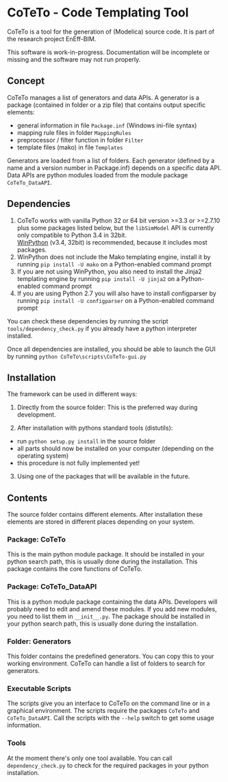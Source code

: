 
CoTeTo - Code Templating Tool
=============================

CoTeTo is a tool for the generation of (Modelica) source  code.
It is part of the research project EnEff-BIM.

This software is work-in-progress.
Documentation will be incomplete or missing and the software may not run properly.

Concept
-------
CoTeTo manages a list of generators and data APIs.
A generator is a package (contained in folder or a zip file) that contains output specific elements:

- general information in file `Package.inf` (Windows ini-file syntax)
- mapping rule files in folder `MappingRules`
- preprocessor / filter function in folder `Filter`
- template files (mako) in file `Templates`

Generators are loaded from a list of folders.
Each generator (defined by a name and a version number in Package.inf) depends on a specific data API.
Data APIs are python modules loaded from the module package `CoTeTo_DataAPI`.

Dependencies
------------
1. CoTeTo works with vanilla Python 32 or 64 bit version >=3.3 or >=2.7.10 plus some packages listed below,
but the `libSimModel` API is currently only compatible to Python 3.4 in 32bit.  
[WinPython](http://winpython.github.io/) (v3.4, 32bit) is recommended,
because it includes most packages.
3. WinPython does not include the Mako templating engine,
install it by running `pip install -U mako` on a Python-enabled command prompt
4. If you are not using WinPython, you also need to install the Jinja2 templating engine by running `pip install -U jinja2` on a Python-enabled command prompt
5. If you are using Python 2.7 you will also have to install configparser by running `pip install -U configparser` on a Python-enabled command prompt

You can check these dependencies by running the script
`tools/dependency_check.py` if you already have a python interpreter installed.

Once all dependencies are installed,
you should be able to launch the GUI by running `python CoTeTo\scripts\CoTeTo-gui.py`

Installation
------------
The framework can be used in different ways:

1. Directly from the source folder:
This is the preferred way during development.

2. After installation with pythons standard tools (distutils):
  * run `python setup.py install` in the source folder
  * all parts should now be installed on your computer (depending on the
    operating system)
  * this procedure is not fully implemented yet!

3. Using one of the packages that will be available in the future.

Contents
--------
The source folder contains different elements. After installation these elements
are stored in different places depending on your system.

### Package: CoTeTo
This is the main python module package. It should be installed in your python
search path, this is usually done during the installation. This package contains
the core functions of CoTeTo.

### Package: CoTeTo_DataAPI
This is a python module package containing the data APIs. Developers will
probably need to edit and amend these modules. If you add new modules, you need
to list them in `__init__.py`. The package should be installed
in your python search path, this is usually done during the installation.

### Folder: Generators
This folder contains the predefined generators. You can copy this to your
working environment. CoTeTo can handle a list of folders to search for
generators.

### Executable Scripts
The scripts give you an interface to CoTeTo on the command line or in a graphical
environment. The scripts require the packages `CoTeTo` and `CoTeTo_DataAPI`. Call
the scripts with the `--help` switch to get some usage information.

### Tools
At the moment there's only one tool available. You can call
`dependency_check.py` to check for the required packages in your python
installation.
